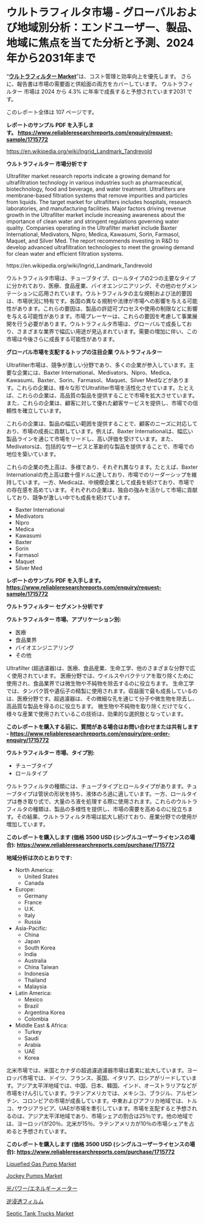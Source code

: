 <p><h1>ウルトラフィルタ市場 - グローバルおよび地域別分析：エンドユーザー、製品、地域に焦点を当てた分析と予測、2024年から2031年まで</h1></p><p>&ldquo;<strong><a href="https://www.reliableresearchreports.com/ultrafilter-r1715772">ウルトラフィルター Market</a></strong>&rdquo;は、コスト管理と効率向上を優先します。 さらに、報告書は市場の需要面と供給面の両方をカバーしています。 ウルトラフィルター 市場は 2024 から 4.3% に年率で成長すると予想されています2031 です。</p>
<p>このレポート全体は 107 ページです。</p>
<p><strong>レポートのサンプル PDF を入手します。&nbsp;<a href="https://www.reliableresearchreports.com/enquiry/request-sample/1715772">https://www.reliableresearchreports.com/enquiry/request-sample/1715772</a></strong></p>
<p><a href="https://en.wikipedia.org/wiki/Ingrid_Landmark_Tandrevold">https://en.wikipedia.org/wiki/Ingrid_Landmark_Tandrevold</a></p>
<p><strong>ウルトラフィルター 市場分析です</strong></p>
<p><p>Ultrafilter market research reports indicate a growing demand for ultrafiltration technology in various industries such as pharmaceutical, biotechnology, food and beverage, and water treatment. Ultrafilters are membrane-based filtration systems that remove impurities and particles from liquids. The target market for ultrafilters includes hospitals, research laboratories, and manufacturing facilities. Major factors driving revenue growth in the Ultrafilter market include increasing awareness about the importance of clean water and stringent regulations governing water quality. Companies operating in the Ultrafilter market include Baxter International, Medivators, Nipro, Medica, Kawasumi, Sorin, Farmasol, Maquet, and Silver Med. The report recommends investing in R&D to develop advanced ultrafiltration technologies to meet the growing demand for clean water and efficient filtration systems.</p></p>
<p>https://en.wikipedia.org/wiki/Ingrid_Landmark_Tandrevold</p>
<p><p>ウルトラフィルタ市場は、チューブタイプ、ロールタイプの2つの主要なタイプに分かれており、医療、食品産業、バイオエンジニアリング、その他のセグメンテーションに応用されています。ウルトラフィルタの主な規制および法的要因は、市場状況に特有です。各国の異なる規制や法律が市場への影響を与える可能性があります。これらの要因は、製品の許認可プロセスや使用の制限などに影響を与える可能性があります。市場プレーヤーは、これらの要因を考慮して事業展開を行う必要があります。ウルトラフィルタ市場は、グローバルで成長しており、さまざまな業界で幅広い用途が見込まれています。需要の増加に伴い、この市場は今後さらに成長する可能性があります。</p></p>
<p><strong>グローバル市場を支配するトップの注目企業 ウルトラフィルター</strong></p>
<p><p>Ultrafilter市場は、競争が激しい分野であり、多くの企業が参入しています。主要な企業には、Baxter International、Medivators、Nipro、Medica、Kawasumi、Baxter、Sorin、Farmasol、Maquet、Silver Medなどがあります。これらの企業は、様々な形でUltrafilter市場を活性化させています。たとえば、これらの企業は、高品質の製品を提供することで市場を拡大させています。また、これらの企業は、顧客に対して優れた顧客サービスを提供し、市場での信頼性を確立しています。</p><p>これらの企業は、製品の幅広い範囲を提供することで、顧客のニーズに対応しており、市場の成長に貢献しています。例えば、Baxter Internationalは、幅広い製品ラインを通じて市場をリードし、高い評価を受けています。また、Medivatorsは、包括的なサービスと革新的な製品を提供することで、市場での地位を築いています。</p><p>これらの企業の売上高は、多様であり、それぞれ異なります。たとえば、Baxter Internationalの売上高は数十億ドルに達しており、市場でのリーダーシップを維持しています。一方、Medicaは、中規模企業として成長を続けており、市場での存在感を高めています。それぞれの企業は、独自の強みを活かして市場に貢献しており、競争が激しい中でも成長を続けています。</p></p>
<p><ul><li>Baxter International</li><li>Medivators</li><li>Nipro</li><li>Medica</li><li>Kawasumi</li><li>Baxter</li><li>Sorin</li><li>Farmasol</li><li>Maquet</li><li>Silver Med</li></ul></p>
<p><strong>レポートのサンプル PDF を入手します。 <a href="https://www.reliableresearchreports.com/enquiry/request-sample/1715772">https://www.reliableresearchreports.com/enquiry/request-sample/1715772</a></strong></p>
<p><strong>ウルトラフィルター セグメント分析です</strong></p>
<p><strong>ウルトラフィルター 市場、アプリケーション別:</strong></p>
<p><ul><li>医療</li><li>食品業界</li><li>バイオエンジニアリング</li><li>その他</li></ul></p>
<p><p>Ultrafilter (超過濾器)は、医療、食品産業、生命工学、他のさまざまな分野で広く使用されています。 医療分野では、ウイルスやバクテリアを取り除くために使用され、食品業界では微生物や不純物を除去するのに役立ちます。 生命工学では、タンパク質や遺伝子の精製に使用されます。収益面で最も成長しているのは、医療分野です。超過濾器は、その微細な孔を通じて分子や微生物を除去し、高品質な製品を得るのに役立ちます。 微生物や不純物を取り除くだけでなく、様々な産業で使用されているこの技術は、効果的な選択肢となっています。</p></p>
<p><strong>このレポートを購入する前に、質問がある場合はお問い合わせまたは共有します - <a href="https://www.reliableresearchreports.com/enquiry/pre-order-enquiry/1715772">https://www.reliableresearchreports.com/enquiry/pre-order-enquiry/1715772</a></strong></p>
<p><strong>ウルトラフィルター 市場、タイプ別:</strong></p>
<p><ul><li>チューブタイプ</li><li>ロールタイプ</li></ul></p>
<p><p>ウルトラフィルタの種類には、チューブタイプとロールタイプがあります。チューブタイプは管状の形状を持ち、液体のろ過に適しています。一方、ロールタイプは巻き取り式で、大量のろ液を処理する際に使用されます。これらのウルトラフィルタの種類は、製品の多様性を提供し、市場の需要を高めるのに役立ちます。その結果、ウルトラフィルタ市場は拡大し続けており、産業分野での使用が増加しています。</p></p>
<p><strong>このレポートを購入します (価格 3500 USD (シングルユーザーライセンスの場合): <a href="https://www.reliableresearchreports.com/purchase/1715772">https://www.reliableresearchreports.com/purchase/1715772</a></strong></p>
<p><strong>地域分析は次のとおりです:</strong></p>
<p><ul>
    <li>
        North America:
        <ul>
            <li>United States</li>
            <li>Canada</li>
        </ul>
    </li>
    <li>
        Europe:
        <ul>
            <li>Germany</li>
            <li>France</li>
            <li>U.K.</li>
            <li>Italy</li>
            <li>Russia</li>
        </ul>
    </li>
    <li>
        Asia-Pacific:
        <ul>
            <li>China</li>
            <li>Japan</li>
            <li>South Korea</li>
            <li>India</li>
            <li>Australia</li>
            <li>China Taiwan</li>
            <li>Indonesia</li>
            <li>Thailand</li>
            <li>Malaysia</li>
        </ul>
    </li>
    <li>
        Latin America:
        <ul>
            <li>Mexico</li>
            <li>Brazil</li>
            <li>Argentina Korea</li>
            <li>Colombia</li>
        </ul>
    </li>
    <li>
        Middle East & Africa:
        <ul>
            <li>Turkey</li>
            <li>Saudi</li>
            <li>Arabia</li>
            <li>UAE</li>
            <li>Korea</li>
        </ul>
    </li>
    </ul></p>
<p><p>北米市場では、米国とカナダの超過濾過濾器市場は着実に拡大しています。ヨーロッパ市場では、ドイツ、フランス、英国、イタリア、ロシアがリードしています。アジア太平洋地域では、中国、日本、韓国、インド、オーストラリアなどが市場をけん引しています。ラテンアメリカでは、メキシコ、ブラジル、アルゼンチン、コロンビアの市場が成長しています。中東およびアフリカ地域では、トルコ、サウジアラビア、UAEが市場を牽引しています。市場を支配すると予想されるのは、アジア太平洋地域であり、市場シェアの割合は25％です。他の地域では、ヨーロッパが20％、北米が15％、ラテンアメリカが10％の市場シェアを占めると予想されています。</p></p>
<p><strong>このレポートを購入します (価格 3500 USD (シングルユーザーライセンスの場合): <a href="https://www.reliableresearchreports.com/purchase/1715772">https://www.reliableresearchreports.com/purchase/1715772</a></strong></p>
<p><p><a href="https://medium.com/@stephaniewynterk14/analyzing-liquefied-gas-pump-market-dynamics-and-growth-drivers-and-forecasted-for-period-from-2024-3460ff77d89f">Liquefied Gas Pump Market</a></p><p><a href="https://www.linkedin.com/pulse/analyzing-jockey-pumps-market-dynamics-growth-drivers-forecasted-zs0fe?trackingId=K7PRg8UTRayrwqkbCi43kA%3D%3D">Jockey Pumps Market</a></p><p><a href="https://medium.com/@royfoote921/%E6%AC%A1%E3%81%AE%E6%96%87%E7%AB%A0%E3%82%92%E6%97%A5%E6%9C%AC%E8%AA%9E%E3%81%AB%E7%BF%BB%E8%A8%B3%E3%81%97%E3%81%BE%E3%81%99-%E3%82%B0%E3%83%AD%E3%83%BC%E3%83%90%E3%83%AB%E5%85%89%E3%83%91%E3%83%AF%E3%83%BC%E3%81%8A%E3%82%88%E3%81%B3%E3%82%A8%E3%83%8D%E3%83%AB%E3%82%AE%E3%83%BC%E3%83%A1%E3%83%BC%E3%82%BF%E3%83%BC%E5%B8%82%E5%A0%B4-%E3%82%A2%E3%83%97%E3%83%AA%E3%82%B1%E3%83%BC%E3%82%B7%E3%83%A7%E3%83%B3-%E3%82%A8%E3%83%B3%E3%83%89%E3%83%A6%E3%83%BC%E3%82%BA%E7%94%A3%E6%A5%AD-%E3%82%BF%E3%82%A4%E3%83%97-%E8%A3%85%E7%BD%AE-%E3%81%8A%E3%82%88%E3%81%B3%E5%9C%B0%E5%9F%9F%E3%81%AB%E7%84%A6%E7%82%B9%E3%82%92%E5%BD%93%E3%81%A6%E3%81%9F%E5%88%86%E6%9E%90%E3%81%A8%E4%BA%88%E6%B8%AC-2024%E5%B9%B4-2031%E5%B9%B4-fd3dd5c45de6">光パワー/エネルギーメーター</a></p><p><a href="https://github.com/lababdou/Market-Research-Report-List-5/blob/main/555801870959.md">逆浸透フィルム</a></p><p><a href="https://www.linkedin.com/pulse/septic-tank-trucks-market-global-regional-analysis-focus-s0j0e?trackingId=88%2F3EuLbQG%2BKRQvQH58%2FCA%3D%3D">Septic Tank Trucks Market</a></p></p>